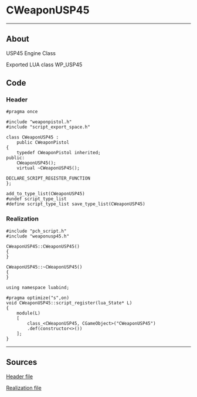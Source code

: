 # CWeaponUSP45

___

## About

USP45 Engine Class

Exported LUA class WP_USP45

## Code

### Header

```C++,icon=.devicon-cplusplus-plain,filepath="src/xrGame/WeaponUSP45.h"
#pragma once

#include "weaponpistol.h"
#include "script_export_space.h"

class CWeaponUSP45 :
	public CWeaponPistol
{
	typedef CWeaponPistol inherited;
public:
	CWeaponUSP45();
	virtual ~CWeaponUSP45();

DECLARE_SCRIPT_REGISTER_FUNCTION
};

add_to_type_list(CWeaponUSP45)
#undef script_type_list
#define script_type_list save_type_list(CWeaponUSP45)
```

### Realization

```C++,icon=.devicon-cplusplus-plain,filepath="src/xrGame/WeaponUSP45.cpp"
#include "pch_script.h"
#include "weaponusp45.h"

CWeaponUSP45::CWeaponUSP45()
{
}

CWeaponUSP45::~CWeaponUSP45()
{
}

using namespace luabind;

#pragma optimize("s",on)
void CWeaponUSP45::script_register(lua_State* L)
{
	module(L)
	[
		class_<CWeaponUSP45, CGameObject>("CWeaponUSP45")
		.def(constructor<>())
	];
}
```

___

## Sources

[Header file](https://bitbucket.org/anomalymod/xray-monolith/src/master/src/xrGame/WeaponUSP45.h)

[Realization file](https://bitbucket.org/anomalymod/xray-monolith/src/master/src/xrGame/WeaponUSP45.cpp)
